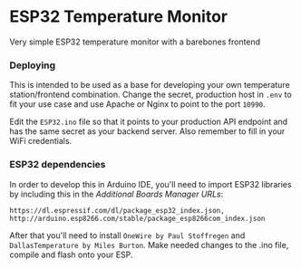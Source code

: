 # ESP32 Temperature Monitor

Very simple ESP32 temperature monitor with a barebones frontend

### Deploying
This is intended to be used as a base for developing your own temperature
station/frontend combination. Change the secret, production host in `.env`
to fit your use case and use Apache or Nginx to point to the port `10990`.

Edit the `ESP32.ino` file so that it points to your production API endpoint
and has the same secret as your backend server. Also remember to fill in
your WiFi credentials.

###  ESP32 dependencies
In order to develop this in Arduino IDE, you'll need to import ESP32 libraries by including this in the *Additional Boards Manager URLs*:
```
https://dl.espressif.com/dl/package_esp32_index.json, http://arduino.esp8266.com/stable/package_esp8266com_index.json
```

After that you'll need to install `OneWire by Paul Stoffregen` and `DallasTemperature by Miles Burton`. Make needed changes to the .ino file, compile and flash onto your ESP.
